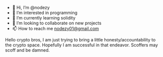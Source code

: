 - 👋 Hi, I’m @nodezy
- 👀 I’m interested in programming
- 🌱 I’m currently learning solidity
- 💞️ I’m looking to collaborate on new projects
- 📫 How to reach me nodezy01@gmail.com

Hello crypto bros, I am just trying to bring a little honesty/accountability to the crypto space. Hopefully I am successful in that endeavor. Scoffers may scoff and be damned.

<!---
nodezy/nodezy is a ✨ special ✨ repository because its `README.md` (this file) appears on your GitHub profile.
You can click the Preview link to take a look at your changes.
--->
